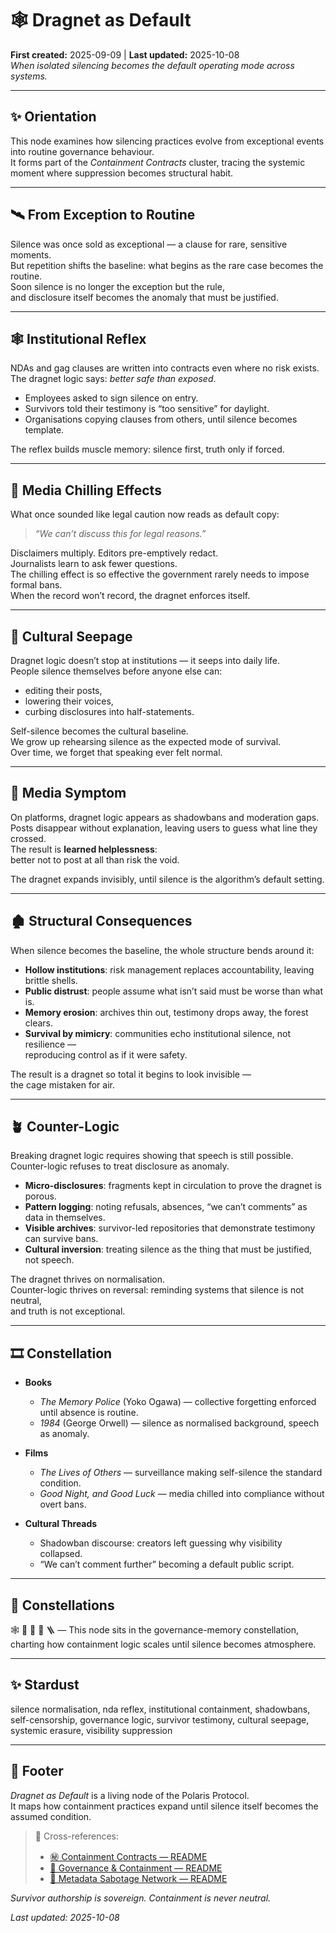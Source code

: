 # 🕸️ Dragnet as Default  
**First created:** 2025-09-09 | **Last updated:** 2025-10-08  
*When isolated silencing becomes the default operating mode across systems.*  

---

## ✨ Orientation  
This node examines how silencing practices evolve from exceptional events into routine governance behaviour.  
It forms part of the *Containment Contracts* cluster, tracing the systemic moment where suppression becomes structural habit.  

---

## 🛰 From Exception to Routine  

Silence was once sold as exceptional — a clause for rare, sensitive moments.  
But repetition shifts the baseline: what begins as the rare case becomes the routine.  
Soon silence is no longer the exception but the rule,  
and disclosure itself becomes the anomaly that must be justified.  

---

## 🕸️ Institutional Reflex  

NDAs and gag clauses are written into contracts even where no risk exists.  
The dragnet logic says: *better safe than exposed*.  
- Employees asked to sign silence on entry.  
- Survivors told their testimony is “too sensitive” for daylight.  
- Organisations copying clauses from others, until silence becomes template.  

The reflex builds muscle memory: silence first, truth only if forced.  

---

## 📰 Media Chilling Effects  

What once sounded like legal caution now reads as default copy:  
> *“We can’t discuss this for legal reasons.”*  

Disclaimers multiply. Editors pre-emptively redact.  
Journalists learn to ask fewer questions.  
The chilling effect is so effective the government rarely needs to impose formal bans.  
When the record won’t record, the dragnet enforces itself.  

---

## 🌊 Cultural Seepage  

Dragnet logic doesn’t stop at institutions — it seeps into daily life.  
People silence themselves before anyone else can:  
- editing their posts,  
- lowering their voices,  
- curbing disclosures into half-statements.  

Self-silence becomes the cultural baseline.  
We grow up rehearsing silence as the expected mode of survival.  
Over time, we forget that speaking ever felt normal.  

---

## 🧠 Media Symptom  

On platforms, dragnet logic appears as shadowbans and moderation gaps.  
Posts disappear without explanation, leaving users to guess what line they crossed.  
The result is **learned helplessness**:  
better not to post at all than risk the void.  

The dragnet expands invisibly, until silence is the algorithm’s default setting.  

---

## 🏚️ Structural Consequences  

When silence becomes the baseline, the whole structure bends around it:  

- **Hollow institutions**: risk management replaces accountability, leaving brittle shells.  
- **Public distrust**: people assume what isn’t said must be worse than what is.  
- **Memory erosion**: archives thin out, testimony drops away, the forest clears.  
- **Survival by mimicry**: communities echo institutional silence, not resilience —  
  reproducing control as if it were safety.  

The result is a dragnet so total it begins to look invisible —  
the cage mistaken for air.  

---

## 🪴 Counter-Logic  

Breaking dragnet logic requires showing that speech is still possible.  
Counter-logic refuses to treat disclosure as anomaly.  

- **Micro-disclosures**: fragments kept in circulation to prove the dragnet is porous.  
- **Pattern logging**: noting refusals, absences, “we can’t comments” as data in themselves.  
- **Visible archives**: survivor-led repositories that demonstrate testimony can survive bans.  
- **Cultural inversion**: treating silence as the thing that must be justified, not speech.  

The dragnet thrives on normalisation.  
Counter-logic thrives on reversal: reminding systems that silence is not neutral,  
and truth is not exceptional.  

---

## 🎞️ Constellation  

- **Books**  
  - *The Memory Police* (Yoko Ogawa) — collective forgetting enforced until absence is routine.  
  - *1984* (George Orwell) — silence as normalised background, speech as anomaly.  

- **Films**  
  - *The Lives of Others* — surveillance making self-silence the standard condition.  
  - *Good Night, and Good Luck* — media chilled into compliance without overt bans.  

- **Cultural Threads**  
  - Shadowban discourse: creators left guessing why visibility collapsed.  
  - “We can’t comment further” becoming a default public script.  

---

## 🌌 Constellations  

🕸️ 🧿 💭 🔮 🪜 — This node sits in the governance-memory constellation, charting how containment logic scales until silence becomes atmosphere.  

---

## ✨ Stardust  

silence normalisation, nda reflex, institutional containment, shadowbans, self-censorship, governance logic, survivor testimony, cultural seepage, systemic erasure, visibility suppression  

---

## 🏮 Footer  

*Dragnet as Default* is a living node of the Polaris Protocol.  
It maps how containment practices expand until silence itself becomes the assumed condition.  

> 📡 Cross-references:
> 
> - [㊙ Containment Contracts — README](./README.md)  
> - [🏯 Governance & Containment — README](../)  
> - [🧠 Metadata Sabotage Network — README](../../README.md)  

*Survivor authorship is sovereign. Containment is never neutral.*  

_Last updated: 2025-10-08_
